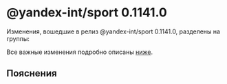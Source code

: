 # @yandex-int/sport 0.1141.0

<!-- ЧЕЛОВЕЧЕСКОЕ ВСТУПЛЕНИЕ -->

Изменения, вошедшие в релиз @yandex-int/sport 0.1141.0, разделены на группы:

Все важные изменения подробно описаны [ниже](#Пояснения).

## Пояснения

